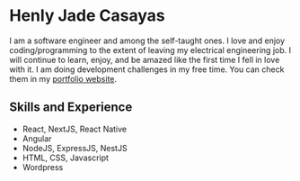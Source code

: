 # Henly Jade Casayas
I am a software engineer and among the self-taught ones. I love and enjoy coding/programming to the extent of leaving my electrical engineering job. I will continue to learn, enjoy, and be amazed like the first time I fell in love with it. I am doing development challenges in my free time. You can check them in my [portfolio website](https://hjcasayas.info).

## Skills and Experience
- React, NextJS, React Native
- Angular
- NodeJS, ExpressJS, NestJS
- HTML, CSS, Javascript
- Wordpress

